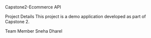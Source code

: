 Capstone2-Ecommerce API

Project Details
This project is a demo application developed as part of Capstone 2. 

Team Member
Sneha Dharel
